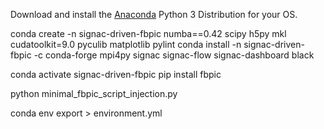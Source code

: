 Download and install the [Anaconda](https://www.anaconda.com) Python 3
Distribution for your OS.

conda create -n signac-driven-fbpic numba==0.42 scipy h5py mkl cudatoolkit=9.0 pyculib matplotlib pylint
conda install -n signac-driven-fbpic -c conda-forge mpi4py signac signac-flow signac-dashboard black

conda activate signac-driven-fbpic
pip install fbpic

python minimal_fbpic_script_injection.py

conda env export > environment.yml